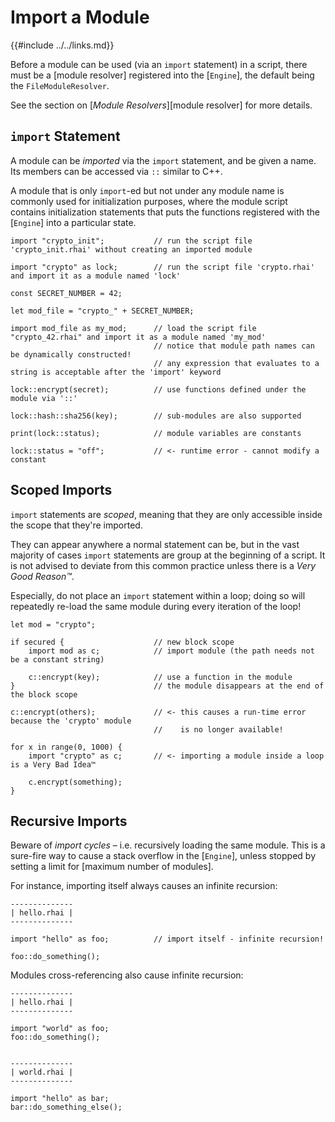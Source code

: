 Import a Module
===============

{{#include ../../links.md}}


Before a module can be used (via an `import` statement) in a script, there must be a [module resolver]
registered into the [`Engine`], the default being the `FileModuleResolver`.

See the section on [_Module Resolvers_][module resolver] for more details.


`import` Statement
-----------------

A module can be _imported_ via the `import` statement, and be given a name.
Its members can be accessed via `::` similar to C++.

A module that is only `import`-ed but not under any module name is commonly used for initialization purposes,
where the module script contains initialization statements that puts the functions registered with the
[`Engine`] into a particular state.

```rust,no_run
import "crypto_init";           // run the script file 'crypto_init.rhai' without creating an imported module

import "crypto" as lock;        // run the script file 'crypto.rhai' and import it as a module named 'lock'

const SECRET_NUMBER = 42;

let mod_file = "crypto_" + SECRET_NUMBER;

import mod_file as my_mod;      // load the script file "crypto_42.rhai" and import it as a module named 'my_mod'
                                // notice that module path names can be dynamically constructed!
                                // any expression that evaluates to a string is acceptable after the 'import' keyword

lock::encrypt(secret);          // use functions defined under the module via '::'

lock::hash::sha256(key);        // sub-modules are also supported

print(lock::status);            // module variables are constants

lock::status = "off";           // <- runtime error - cannot modify a constant
```


Scoped Imports
--------------

`import` statements are _scoped_, meaning that they are only accessible inside the scope that they're imported.

They can appear anywhere a normal statement can be, but in the vast majority of cases `import` statements are
group at the beginning of a script. It is not advised to deviate from this common practice unless
there is a _Very Good Reason™_.

Especially, do not place an `import` statement within a loop; doing so will repeatedly re-load the same module
during every iteration of the loop!

```rust,no_run
let mod = "crypto";

if secured {                    // new block scope
    import mod as c;            // import module (the path needs not be a constant string)

    c::encrypt(key);            // use a function in the module
}                               // the module disappears at the end of the block scope

c::encrypt(others);             // <- this causes a run-time error because the 'crypto' module
                                //    is no longer available!

for x in range(0, 1000) {
    import "crypto" as c;       // <- importing a module inside a loop is a Very Bad Idea™

    c.encrypt(something);
}
```


Recursive Imports
----------------

Beware of _import cycles_ &ndash; i.e. recursively loading the same module. This is a sure-fire way to
cause a stack overflow in the [`Engine`], unless stopped by setting a limit for [maximum number of modules].

For instance, importing itself always causes an infinite recursion:

```rust,no_run
--------------
| hello.rhai |
--------------

import "hello" as foo;          // import itself - infinite recursion!

foo::do_something();
```

Modules cross-referencing also cause infinite recursion:

```rust,no_run
--------------
| hello.rhai |
--------------

import "world" as foo;
foo::do_something();


--------------
| world.rhai |
--------------

import "hello" as bar;
bar::do_something_else();
```
